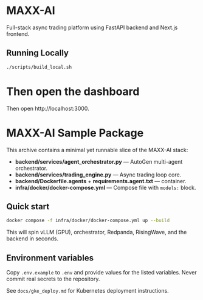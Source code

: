 
# MAXX-AI

Full-stack async trading platform using FastAPI backend and Next.js frontend.

## Running Locally

```bash
./scripts/build_local.sh
```

# Then open the dashboard

Then open http://localhost:3000.

# MAXX-AI Sample Package

This archive contains a minimal yet runnable slice of the MAXX-AI stack:

- **backend/services/agent_orchestrator.py** — AutoGen multi-agent orchestrator.
- **backend/services/trading_engine.py** — Async trading loop core.
- **backend/Dockerfile.agents** + **requirements.agent.txt** — container.
- **infra/docker/docker-compose.yml** — Compose file with `models:` block.

## Quick start

```bash
docker compose -f infra/docker/docker-compose.yml up --build
```

This will spin vLLM (GPU), orchestrator, Redpanda, RisingWave, and the backend in seconds.

## Environment variables

Copy `.env.example` to `.env` and provide values for the listed variables. Never commit real secrets to the repository.


See `docs/gke_deploy.md` for Kubernetes deployment instructions.
